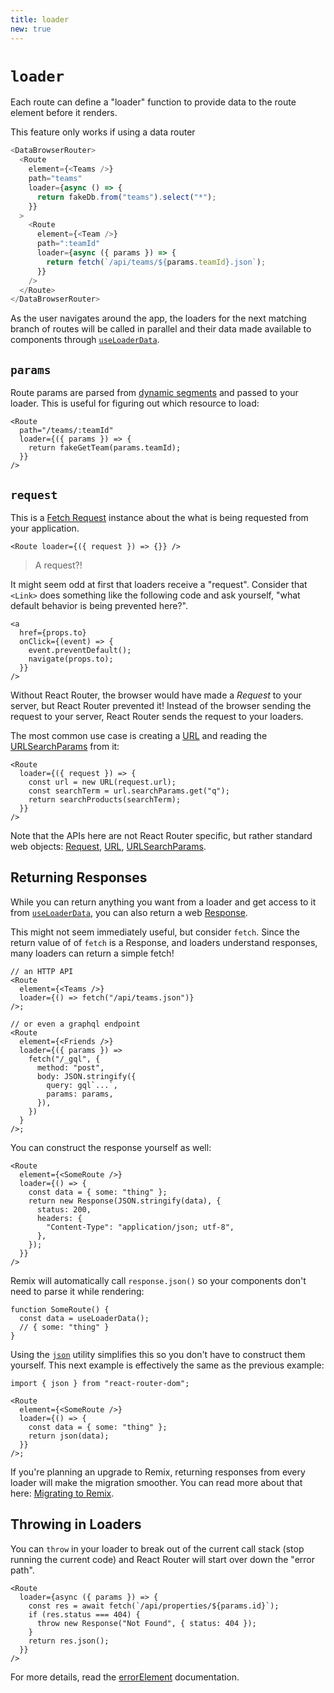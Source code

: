 ```yaml
---
title: loader
new: true
---
```


# `loader`

Each route can define a "loader" function to provide data to the route element before it renders.

<docs-error>This feature only works if using a data router</docs-error>

```js [5-7,12-14]
<DataBrowserRouter>
  <Route
    element={<Teams />}
    path="teams"
    loader={async () => {
      return fakeDb.from("teams").select("*");
    }}
  >
    <Route
      element={<Team />}
      path=":teamId"
      loader={async ({ params }) => {
        return fetch(`/api/teams/${params.teamId}.json`);
      }}
    />
  </Route>
</DataBrowserRouter>
```

As the user navigates around the app, the loaders for the next matching branch of routes will be called in parallel and their data made available to components through [`useLoaderData`][useloaderdata].

## `params`

Route params are parsed from [dynamic segments][dynamicsegments] and passed to your loader. This is useful for figuring out which resource to load:

```tsx
<Route
  path="/teams/:teamId"
  loader={({ params }) => {
    return fakeGetTeam(params.teamId);
  }}
/>
```

## `request`

This is a [Fetch Request][request] instance about the what is being requested from your application.

```tsx
<Route loader={({ request }) => {}} />
```

> A request?!

It might seem odd at first that loaders receive a "request". Consider that `<Link>` does something like the following code and ask yourself, "what default behavior is being prevented here?".

```tsx [4]
<a
  href={props.to}
  onClick={(event) => {
    event.preventDefault();
    navigate(props.to);
  }}
/>
```

Without React Router, the browser would have made a <i>Request</i> to your server, but React Router prevented it! Instead of the browser sending the request to your server, React Router sends the request to your loaders.

The most common use case is creating a [URL][url] and reading the [URLSearchParams][urlsearchparams] from it:

```tsx
<Route
  loader={({ request }) => {
    const url = new URL(request.url);
    const searchTerm = url.searchParams.get("q");
    return searchProducts(searchTerm);
  }}
/>
```

Note that the APIs here are not React Router specific, but rather standard web objects: [Request][request], [URL][url], [URLSearchParams][urlsearchparams].

## Returning Responses

While you can return anything you want from a loader and get access to it from [`useLoaderData`][useloaderdata], you can also return a web [Response][response].

This might not seem immediately useful, but consider `fetch`. Since the return value of of `fetch` is a Response, and loaders understand responses, many loaders can return a simple fetch!

```tsx [4,11-17]
// an HTTP API
<Route
  element={<Teams />}
  loader={() => fetch("/api/teams.json")}
/>;

// or even a graphql endpoint
<Route
  element={<Friends />}
  loader={({ params }) =>
    fetch("/_gql", {
      method: "post",
      body: JSON.stringify({
        query: gql`...`,
        params: params,
      }),
    })
  }
/>;
```

You can construct the response yourself as well:

```tsx [5-10]
<Route
  element={<SomeRoute />}
  loader={() => {
    const data = { some: "thing" };
    return new Response(JSON.stringify(data), {
      status: 200,
      headers: {
        "Content-Type": "application/json; utf-8",
      },
    });
  }}
/>
```

Remix will automatically call `response.json()` so your components don't need to parse it while rendering:

```tsx
function SomeRoute() {
  const data = useLoaderData();
  // { some: "thing" }
}
```

Using the [`json`][json] utility simplifies this so you don't have to construct them yourself. This next example is effectively the same as the previous example:

```tsx
import { json } from "react-router-dom";

<Route
  element={<SomeRoute />}
  loader={() => {
    const data = { some: "thing" };
    return json(data);
  }}
/>;
```

If you're planning an upgrade to Remix, returning responses from every loader will make the migration smoother. You can read more about that here: [Migrating to Remix][migratingtoremix].

## Throwing in Loaders

You can `throw` in your loader to break out of the current call stack (stop running the current code) and React Router will start over down the "error path".

```tsx [5]
<Route
  loader={async ({ params }) => {
    const res = await fetch(`/api/properties/${params.id}`);
    if (res.status === 404) {
      throw new Response("Not Found", { status: 404 });
    }
    return res.json();
  }}
/>
```

For more details, read the [errorElement][errorelement] documentation.

[dynamicsegments]: ./route#dynamic-segments
[request]: https://developer.mozilla.org/en-US/docs/Web/API/Request
[response]: https://developer.mozilla.org/en-US/docs/Web/API/Response
[url]: https://developer.mozilla.org/en-US/docs/Web/API/URL
[urlsearchparams]: https://developer.mozilla.org/en-US/docs/Web/API/URLSearchParams
[migratingtoremix]: ../guides/migrating-to-remix
[useloaderdata]: ../hooks/use-loader-data
[json]: ../fetch/json
[errorelement]: ./error-element
